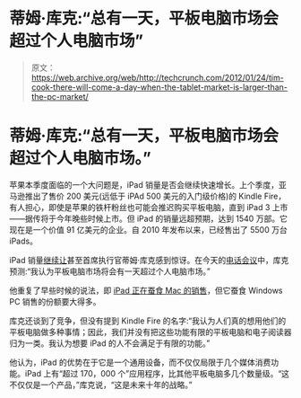 # 蒂姆·库克:“总有一天，平板电脑市场会超过个人电脑市场”

> 原文：<https://web.archive.org/web/http://techcrunch.com/2012/01/24/tim-cook-there-will-come-a-day-when-the-tablet-market-is-larger-than-the-pc-market/>

# 蒂姆·库克:“总有一天，平板电脑市场会超过个人电脑市场。”

苹果本季度面临的一个大问题是，iPad 销量是否会继续快速增长。上个季度，亚马逊推出了售价 200 美元(远低于 iPAd 500 美元的入门级价格)的 Kindle Fire，有人担心，即使是苹果的铁杆粉丝也可能会推迟购买平板电脑，直到 iPad 3 上市——据传将于今年晚些时候上市。但 iPad 的销量远超预期，达到 1540 万部。它现在是一个价值 91 亿美元的企业。自 2010 年发布以来，已经售出了 5500 万台 iPads。

iPad 销量[继续让](https://web.archive.org/web/20230204101018/https://techcrunch.com/2010/04/20/tim-cook-netbooks-ipad/)甚至首席执行官蒂姆·库克感到惊讶。在今天的[电话会议](https://web.archive.org/web/20230204101018/https://techcrunch.com/2012/01/24/apples-q1-2012-46-3b-in-revenue-37m-iphones-and-15-4m-ipads-sold/)中，库克预测:“我认为平板电脑市场将会有一天超过个人电脑市场。”

他重复了早些时候的说法，即 [iPad 正在蚕食 Mac 的销售](https://web.archive.org/web/20230204101018/https://techcrunch.com/2011/07/19/ipad-cannibalizing-pc/)，但它蚕食 Windows PC 销售的份额要大得多。

库克还谈到了竞争，但没有提到 Kindle Fire 的名字:“我认为人们真的想用他们的平板电脑做多种事情；因此，我们并没有把这些功能有限的平板电脑和电子阅读器归为一类。我认为想要 iPad 的人不会满足于有限的功能。”

他认为，iPad 的优势在于它是一个通用设备，而不仅仅局限于几个媒体消费功能。iPad 上有“超过 170，000 个”应用程序，比其他平板电脑多几个数量级。“这不仅仅是一个产品，”库克说，“这是未来十年的战略。”